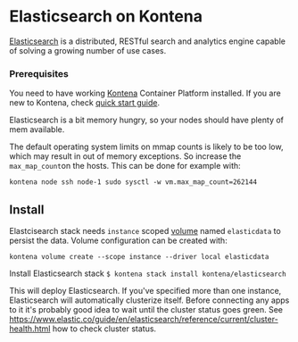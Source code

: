 # Elasticsearch on Kontena

[Elasticsearch](https://www.elastic.co/products/elasticsearch) is a distributed, RESTful search and analytics engine capable of solving a growing number of use cases.

### Prerequisites

You need to have working [Kontena](http://www.kontena.io) Container Platform installed. If you are new to Kontena, check [quick start guide](http://www.kontena.io/docs/getting-started/quick-start).

Elasticsearch is a bit memory hungry, so your nodes should have plenty of mem available.

The default operating system limits on mmap counts is likely to be too low, which may result in out of memory exceptions. So increase the `max_map_count`on the hosts. This can be done for example with:
```
kontena node ssh node-1 sudo sysctl -w vm.max_map_count=262144
```

## Install

Elastcisearch stack needs `instance` scoped [volume](https://kontena.io/docs/using-kontena/volumes.html) named `elasticdata` to persist the data. Volume configuration can be created with:
```
kontena volume create --scope instance --driver local elasticdata
```

Install Elasticsearch stack
`$ kontena stack install kontena/elasticsearch`

This will deploy Elasticsearch. If you've specified more than one instance, Elasticsearch will automatically clusterize itself. Before connecting any apps to it it's probably good idea to wait until the cluster status goes green. See https://www.elastic.co/guide/en/elasticsearch/reference/current/cluster-health.html how to check cluster status.


